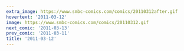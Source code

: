 ```yaml
---
extra_image: https://www.smbc-comics.com/comics/20110312after.gif
hovertext: '2011-03-12'
image: https://www.smbc-comics.com/comics/20110312.gif
next_comic: '2011-03-13'
prev_comic: '2011-03-11'
title: '2011-03-12'
---
```


